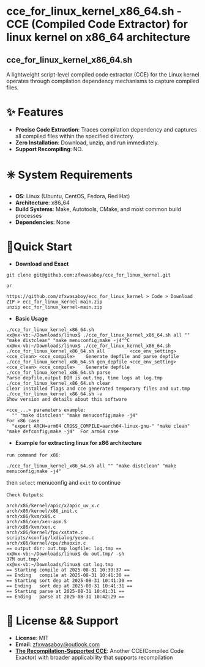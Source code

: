 cce_for_linux_kernel_x86_64.sh - CCE (Compiled Code Extractor) for linux kernel on x86_64 architecture
====

cce_for_linux_kernel_x86_64.sh
--
A lightweight script-level compiled code extractor (CCE) for the Linux kernel operates through compilation dependency mechanisms to capture compiled files.


# ✨ Features
- **Precise Code Extraction**: Traces compilation dependency and captures all compiled files within the specified directory.
- **Zero Installation**: Download, unzip, and run immediately.
- **Support Recompiling**: NO.

# ✳️ System Requirements
- **OS**: Linux (Ubuntu, CentOS, Fedora, Red Hat)
- **Architecture**: x86_64
- **Build Systems**: Make, Autotools, CMake, and most common build processes
- **Dependencies**: None
  
# 🚀Quick Start

- **Download and Exact**
```
git clone git@github.com:zfxwasaboy/cce_for_linux_kernel.git
```
`or`
```
https://github.com/zfxwasaboy/ecc_for_linux_kernel > Code > Download ZIP > ecc_for_linux_kernel-main.zip
unzip ecc_for_linux_kernel-main.zip
```

- **Basic Usage**
```
./cce_for_linux_kernel_x86_64.sh
xx@xx-vb:~/Downloads/linux$ ./cce_for_linux_kernel_x86_64.sh all "" "make distclean" "make menuconfig;make -j4"^C
xx@xx-vb:~/Downloads/linux$ ./cce_for_linux_kernel_x86_64.sh 
./cce_for_linux_kernel_x86_64.sh all         <cce_env_setting> <cce_clean> <cce_compile>    Generate depfile and parse depfile
./cce_for_linux_kernel_x86_64.sh gen_depfile <cce_env_setting> <cce_clean> <cce_compile>    Generate depfile
./cce_for_linux_kernel_x86_64.sh parse                                                      Parse depfile,output DIR is out.tmp, time logs at log.tmp
./cce_for_linux_kernel_x86_64.sh clear                                                      Clear installed flags and cce generated temporary files and out.tmp
./cce_for_linux_kernel_x86_64.sh -v                                                         Show version and details about this software

<cce_...> parameters example:
  "" "make distclean" "make menuconfig;make -j4"                                               For x86 case
  "export ARCH=arm64 CROSS_COMPILE=aarch64-linux-gnu-" "make clean" "make defconfig;make -j4"  For arm64 case

```

- **Example for extracting linux for x86 architecture**

`run command for x86`:
```
./cce_for_linux_kernel_x86_64.sh all "" "make distclean" "make menuconfig;make -j4"
```

then `select` menuconfig and `exit` to continue

`Check Outputs`:
```
arch/x86/kernel/apic/x2apic_uv_x.c
arch/x86/kernel/x86_init.c
arch/x86/kvm/x86.c
arch/x86/xen/xen-asm.S
arch/x86/kvm/xen.c
arch/x86/kernel/fpu/xstate.c
scripts/kconfig/lxdialog/yesno.c
arch/x86/kernel/cpu/zhaoxin.c
== output dir: out.tmp logfile: log.tmp ==
xx@xx-vb:~/Downloads/linux$ du out.tmp/ -sh
37M	out.tmp/
xx@xx-vb:~/Downloads/linux$ cat log.tmp 
== Starting compile at 2025-08-31 10:39:37 ==
== Ending   compile at 2025-08-31 10:41:30 ==
== Starting sort dep at 2025-08-31 10:41:30 ==
== Ending   sort dep at 2025-08-31 10:41:31 ==
== Starting parse at 2025-08-31 10:41:31 ==
== Ending   parse at 2025-08-31 10:42:29 ==
```

# 📜 License && Support

- **License**: MIT
- **Email**: zfxwasaboy@outlook.com
- **[The Recompilation-Supported CCE](https://github.com/zfxwasaboy/cce)**: Another CCE(Compiled Code Exactor) with broader applicability that supports recompilation





